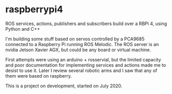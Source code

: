 # raspberrypi4
ROS services, actions, publishers and subscribers build over a RBPi 4, using Python and C++

I'm building some stuff based on servos controlled by a PCA9685 connected to a Raspberry Pi running ROS Melodic. The ROS server is an nvidia Jetson Xavier AGX, but could be any board or virtual machine.

First attempts were using an arduino + rosservial, but the limited capacity and poor documentation for implementing services and actions made me to desist to use it. Later I review several robotic arms and I saw that any of them were based on raspberry.

This is a project on development, started on July 2020.
